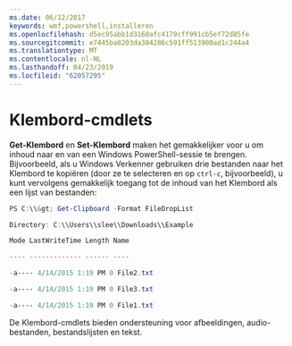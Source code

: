 ```yaml
---
ms.date: 06/12/2017
keywords: wmf,powershell,installeren
ms.openlocfilehash: d5ec95abb1d3160afc4179cff991cb5ef72d85fe
ms.sourcegitcommit: e7445ba8203da304286c591ff513900ad1c244a4
ms.translationtype: MT
ms.contentlocale: nl-NL
ms.lasthandoff: 04/23/2019
ms.locfileid: "62057295"
---
```

# <a name="clipboard-cmdlets"></a>Klembord-cmdlets
**Get-Klembord** en **Set-Klembord** maken het gemakkelijker voor u om inhoud naar en van een Windows PowerShell-sessie te brengen. Bijvoorbeeld, als u Windows Verkenner gebruiken drie bestanden naar het Klembord te kopiëren (door ze te selecteren en op `ctrl-c`, bijvoorbeeld), u kunt vervolgens gemakkelijk toegang tot de inhoud van het Klembord als een lijst van bestanden:

```powershell
PS C:\\&gt; Get-Clipboard -Format FileDropList

Directory: C:\\Users\\slee\\Downloads\\Example

Mode LastWriteTime Length Name

---- ------------- ------ ----

-a---- 4/14/2015 1:19 PM 0 File2.txt

-a---- 4/14/2015 1:19 PM 0 File3.txt

-a---- 4/14/2015 1:19 PM 0 File1.txt
```


De Klembord-cmdlets bieden ondersteuning voor afbeeldingen, audio-bestanden, bestandslijsten en tekst.
